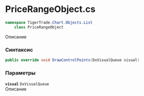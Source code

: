 
# PriceRangeObject.cs
```csharp
namespace TigerTrade.Chart.Objects.List  
    class PriceRangeObject
```

Описание

### Синтаксис
```csharp
public override void DrawControlPoints(DxVisualQueue visual)
```

### Параметры
**`visual`** `DxVisualQueue`  
 Описание  
  

                    
                    